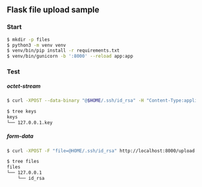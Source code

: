 
## Flask file upload sample

### Start 

```sh
$ mkdir -p files
$ python3 -m venv venv
$ venv/bin/pip install -r requirements.txt
$ venv/bin/gunicorn -b ':8000' --reload app:app
```

### Test

##### octet-stream

```sh
$ curl -XPOST --data-binary "@$HOME/.ssh/id_rsa" -H "Content-Type:application/octet-stream" http://localhost:8000/upload

$ tree keys
keys
└── 127.0.0.1.key
```

##### form-data

```sh
$ curl -XPOST -F "file=@HOME/.ssh/id_rsa" http://localhost:8000/upload

$ tree files
files
└── 127.0.0.1
    └── id_rsa
```